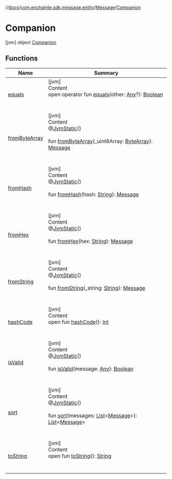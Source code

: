 //[docs](../../../index.md)/[com.enchainte.sdk.message.entity](../../index.md)/[Message](../index.md)/[Companion](index.md)



# Companion  
 [jvm] object [Companion](index.md)   


## Functions  
  
|  Name|  Summary| 
|---|---|
| <a name="kotlin/Any/equals/#kotlin.Any?/PointingToDeclaration/"></a>[equals](../../../com.enchainte.sdk.shared.entity.exception/-invalid-argument-exception/index.md#%5Bkotlin%2FAny%2Fequals%2F%23kotlin.Any%3F%2FPointingToDeclaration%2F%5D%2FFunctions%2F-415741299)| <a name="kotlin/Any/equals/#kotlin.Any?/PointingToDeclaration/"></a>[jvm]  <br>Content  <br>open operator fun [equals](../../../com.enchainte.sdk.shared.entity.exception/-invalid-argument-exception/index.md#%5Bkotlin%2FAny%2Fequals%2F%23kotlin.Any%3F%2FPointingToDeclaration%2F%5D%2FFunctions%2F-415741299)(other: [Any](https://kotlinlang.org/api/latest/jvm/stdlib/kotlin/-any/index.html)?): [Boolean](https://kotlinlang.org/api/latest/jvm/stdlib/kotlin/-boolean/index.html)  <br><br><br>
| <a name="com.enchainte.sdk.message.entity/Message.Companion/fromByteArray/#kotlin.ByteArray/PointingToDeclaration/"></a>[fromByteArray](from-byte-array.md)| <a name="com.enchainte.sdk.message.entity/Message.Companion/fromByteArray/#kotlin.ByteArray/PointingToDeclaration/"></a>[jvm]  <br>Content  <br>@[JvmStatic](https://kotlinlang.org/api/latest/jvm/stdlib/kotlin.jvm/-jvm-static/index.html)()  <br>  <br>fun [fromByteArray](from-byte-array.md)(_uint8Array: [ByteArray](https://kotlinlang.org/api/latest/jvm/stdlib/kotlin/-byte-array/index.html)): [Message](../index.md)  <br><br><br>
| <a name="com.enchainte.sdk.message.entity/Message.Companion/fromHash/#kotlin.String/PointingToDeclaration/"></a>[fromHash](from-hash.md)| <a name="com.enchainte.sdk.message.entity/Message.Companion/fromHash/#kotlin.String/PointingToDeclaration/"></a>[jvm]  <br>Content  <br>@[JvmStatic](https://kotlinlang.org/api/latest/jvm/stdlib/kotlin.jvm/-jvm-static/index.html)()  <br>  <br>fun [fromHash](from-hash.md)(hash: [String](https://kotlinlang.org/api/latest/jvm/stdlib/kotlin/-string/index.html)): [Message](../index.md)  <br><br><br>
| <a name="com.enchainte.sdk.message.entity/Message.Companion/fromHex/#kotlin.String/PointingToDeclaration/"></a>[fromHex](from-hex.md)| <a name="com.enchainte.sdk.message.entity/Message.Companion/fromHex/#kotlin.String/PointingToDeclaration/"></a>[jvm]  <br>Content  <br>@[JvmStatic](https://kotlinlang.org/api/latest/jvm/stdlib/kotlin.jvm/-jvm-static/index.html)()  <br>  <br>fun [fromHex](from-hex.md)(hex: [String](https://kotlinlang.org/api/latest/jvm/stdlib/kotlin/-string/index.html)): [Message](../index.md)  <br><br><br>
| <a name="com.enchainte.sdk.message.entity/Message.Companion/fromString/#kotlin.String/PointingToDeclaration/"></a>[fromString](from-string.md)| <a name="com.enchainte.sdk.message.entity/Message.Companion/fromString/#kotlin.String/PointingToDeclaration/"></a>[jvm]  <br>Content  <br>@[JvmStatic](https://kotlinlang.org/api/latest/jvm/stdlib/kotlin.jvm/-jvm-static/index.html)()  <br>  <br>fun [fromString](from-string.md)(_string: [String](https://kotlinlang.org/api/latest/jvm/stdlib/kotlin/-string/index.html)): [Message](../index.md)  <br><br><br>
| <a name="kotlin/Any/hashCode/#/PointingToDeclaration/"></a>[hashCode](../../../com.enchainte.sdk.shared.entity.exception/-invalid-argument-exception/index.md#%5Bkotlin%2FAny%2FhashCode%2F%23%2FPointingToDeclaration%2F%5D%2FFunctions%2F-415741299)| <a name="kotlin/Any/hashCode/#/PointingToDeclaration/"></a>[jvm]  <br>Content  <br>open fun [hashCode](../../../com.enchainte.sdk.shared.entity.exception/-invalid-argument-exception/index.md#%5Bkotlin%2FAny%2FhashCode%2F%23%2FPointingToDeclaration%2F%5D%2FFunctions%2F-415741299)(): [Int](https://kotlinlang.org/api/latest/jvm/stdlib/kotlin/-int/index.html)  <br><br><br>
| <a name="com.enchainte.sdk.message.entity/Message.Companion/isValid/#kotlin.Any/PointingToDeclaration/"></a>[isValid](is-valid.md)| <a name="com.enchainte.sdk.message.entity/Message.Companion/isValid/#kotlin.Any/PointingToDeclaration/"></a>[jvm]  <br>Content  <br>@[JvmStatic](https://kotlinlang.org/api/latest/jvm/stdlib/kotlin.jvm/-jvm-static/index.html)()  <br>  <br>fun [isValid](is-valid.md)(message: [Any](https://kotlinlang.org/api/latest/jvm/stdlib/kotlin/-any/index.html)): [Boolean](https://kotlinlang.org/api/latest/jvm/stdlib/kotlin/-boolean/index.html)  <br><br><br>
| <a name="com.enchainte.sdk.message.entity/Message.Companion/sort/#kotlin.collections.List[com.enchainte.sdk.message.entity.Message]/PointingToDeclaration/"></a>[sort](sort.md)| <a name="com.enchainte.sdk.message.entity/Message.Companion/sort/#kotlin.collections.List[com.enchainte.sdk.message.entity.Message]/PointingToDeclaration/"></a>[jvm]  <br>Content  <br>@[JvmStatic](https://kotlinlang.org/api/latest/jvm/stdlib/kotlin.jvm/-jvm-static/index.html)()  <br>  <br>fun [sort](sort.md)(messages: [List](https://kotlinlang.org/api/latest/jvm/stdlib/kotlin.collections/-list/index.html)<[Message](../index.md)>): [List](https://kotlinlang.org/api/latest/jvm/stdlib/kotlin.collections/-list/index.html)<[Message](../index.md)>  <br><br><br>
| <a name="kotlin/Any/toString/#/PointingToDeclaration/"></a>[toString](../../../com.enchainte.sdk.shared.entity.exception/-invalid-argument-exception/index.md#%5Bkotlin%2FAny%2FtoString%2F%23%2FPointingToDeclaration%2F%5D%2FFunctions%2F-415741299)| <a name="kotlin/Any/toString/#/PointingToDeclaration/"></a>[jvm]  <br>Content  <br>open fun [toString](../../../com.enchainte.sdk.shared.entity.exception/-invalid-argument-exception/index.md#%5Bkotlin%2FAny%2FtoString%2F%23%2FPointingToDeclaration%2F%5D%2FFunctions%2F-415741299)(): [String](https://kotlinlang.org/api/latest/jvm/stdlib/kotlin/-string/index.html)  <br><br><br>

